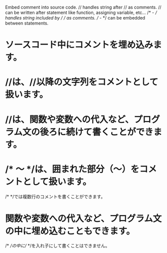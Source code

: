 Embed comment into source code.
// handles string after // as comments.
// can be written after statement like function, assigning variable, etc...
/* - */ handles string included by /* */ as comments.
/* - */ can be embedded between statements.

# ソースコード中にコメントを埋め込みます。
# //は、//以降の文字列をコメントとして扱います。
# //は、関数や変数への代入など、プログラム文の後ろに続けて書くことができます。
# /* 〜 */は、囲まれた部分（〜）をコメントとして扱います。
/* */では複数行のコメントを書くことができます。
# 関数や変数への代入など、プログラム文の中に埋め込むこともできます。
/* */の中に/* */を入れ子にして書くことはできません。
